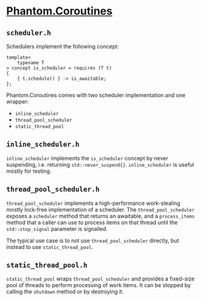 # [Phantom.Coroutines](../README.md)

## ```scheduler.h```

Schedulers implement the following concept:

```
template<
	typename T
> concept is_scheduler = requires (T t)
{
	{ t.schedule() } -> is_awaitable;
};
```

Phantom.Coroutines comes with two scheduler implementation and one wrapper: 
 * ```inline_scheduler``` 
 * ```thread_pool_scheduler```
 * ```static_thread_pool```

## ```inline_scheduler.h```

```inline_scheduler``` implements the ```is_scheduler``` concept by never suspending,
i.e. returning ```std::never_suspend{}```. ```inline_scheduler``` is useful mostly for testing.

## ```thread_pool_scheduler.h```

```thread_pool_scheduler``` implements a high-performance work-stealing mostly lock-free implementation
of a scheduler. The ```thread_pool_scheduler``` exposes a ```scheduler``` method that returns
an awaitable, and a ```process_items``` method that a caller can use to process items on that thread
until the ```std::stop_signal``` parameter is signalled.

The typical use case is to not use ```thread_pool_scheduler``` directly, but instead to use
```static_thread_pool```.

## ```static_thread_pool.h```

```static_thread_pool``` wraps ```thread_pool_scheduler``` and provides a fixed-size pool
of threads to perform processing of work items. It can be stopped by calling the ```shutdown``` method
or by destroying it.
